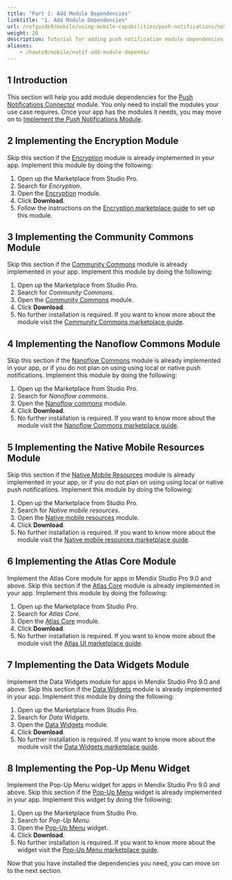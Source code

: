 ```yaml
---
title: "Part 1: Add Module Dependencies"
linktitle: "1. Add Module Dependencies"
url: /refguide9/mobile/using-mobile-capabilities/push-notifications/notif-add-module-depends/
weight: 20
description: Tutorial for adding push notification module dependencies.
aliases:
    - /howto9/mobile/notif-add-module-depends/
---
```


## 1 Introduction

This section will help you add module dependencies for the [Push Notifications Connector](/appstore/modules/push-notifications/) module. You only need to install the modules your use case requires. Once your app has the modules it needs, you may move on to [Implement the Push Notifications Module](/refguide9/mobile/using-mobile-capabilities/push-notifications/notif-implement-module/).

## 2 Implementing the Encryption Module

Skip this section if the [Encryption](/appstore/modules/encryption/) module is already implemented in your app. Implement this module by doing the following:

1. Open up the Marketplace from Studio Pro.
1. Search for *Encryption*.
1. Open the [Encryption](https://marketplace.mendix.com/link/component/1011) module. 
1. Click **Download**.
1. Follow the instructions on the [Encryption marketplace guide](https://docs.mendix.com/appstore/modules/encryption) to set up this module.

## 3 Implementing the Community Commons Module

Skip this section if the [Community Commons](https://marketplace.mendix.com/link/component/170) module is already implemented in your app. Implement this module by doing the following:

1. Open up the Marketplace from Studio Pro.
1. Search for *Community Commons*.
1. Open the [Community Commons](https://marketplace.mendix.com/link/component/170) module.
1. Click **Download**.
1. No further installation is required. If you want to know more about the module visit the [Community Commons marketplace guide](https://docs.mendix.com/appstore/modules/community-commons-function-library).

## 4 Implementing the Nanoflow Commons Module

Skip this section if the [Nanoflow Commons](https://marketplace.mendix.com/link/component/109515/Mendix/Nanoflow-Commons) module is already implemented in your app, or if you do not plan on using using local or native push notifications. Implement this module by doing the following:

1. Open up the Marketplace from Studio Pro.
1. Search for *Nanoflow commons*.
1. Open the [Nanoflow commons](https://marketplace.mendix.com/link/component/109515/Mendix/Nanoflow-Commons) module.
1. Click **Download**.
1. No further installation is required. If you want to know more about the module visit the [Nanoflow Commons marketplace guide](https://docs.mendix.com/appstore/modules/nanoflow-commons).

## 5 Implementing the Native Mobile Resources Module

Skip this section if the [Native Mobile Resources](https://marketplace.mendix.com/link/component/109513/Mendix/Native-Mobile-Resources) module is already implemented in your app, or if you do not plan on using using local or native push notifications. Implement this module by doing the following:

1. Open up the Marketplace from Studio Pro.
1. Search for *Native mobile resources*.
1. Open the [Native mobile resources](https://marketplace.mendix.com/link/component/109513/Mendix/Native-Mobile-Resources) module.
1. Click **Download**.
1. No further installation is required. If you want to know more about the module visit the [Native mobile resources marketplace guide](https://docs.mendix.com/appstore/modules/native-mobile-resources).

## 6 Implementing the Atlas Core Module

Implement the Atlas Core module for apps in Mendix Studio Pro 9.0 and above. Skip this section if the [Atlas Core](https://marketplace.mendix.com/link/component/117187/Mendix/Atlas-Core) module is already implemented in your app. Implement this module by doing the following:

1. Open up the Marketplace from Studio Pro.
1. Search for *Atlas Core*.
1. Open the [Atlas Core](https://marketplace.mendix.com/link/component/117187/Mendix/Atlas-Core) module.
1. Click **Download**.
1. No further installation is required. If you want to know more about the module visit the [Atlas UI marketplace guide](https://docs.mendix.com/appstore/modules/atlas-ui-resources).

## 7 Implementing the Data Widgets Module

Implement the Data Widgets module for apps in Mendix Studio Pro 9.0 and above. Skip this section if the [Data Widgets](https://marketplace.mendix.com/link/component/116540/Mendix/Data-Widgets) module is already implemented in your app. Implement this module by doing the following:

1. Open up the Marketplace from Studio Pro.
1. Search for *Data Widgets*.
1. Open the [Data Widgets](https://marketplace.mendix.com/link/component/116540/Mendix/Data-Widgets) module.
1. Click **Download**.
1. No further installation is required. If you want to know more about the module visit the [Data Widgets marketplace guide](https://docs.mendix.com/appstore/modules/data-widgets).

## 8 Implementing the Pop-Up Menu Widget

Implement the Pop-Up Menu widget for apps in Mendix Studio Pro 9.0 and above. Skip this section if the [Pop-Up Menu](https://marketplace.mendix.com/link/component/115826/Mendix/Pop-Up-Menu) widget is already implemented in your app. Implement this widget by doing the following:

1. Open up the Marketplace from Studio Pro.
1. Search for *Pop-Up Menu*.
1. Open the [Pop-Up Menu](https://marketplace.mendix.com/link/component/115826/Mendix/Pop-Up-Menu) widget.
1. Click **Download**.
1. No further installation is required. If you want to know more about the widget visit the [Pop-Up Menu marketplace guide](https://docs.mendix.com/appstore/widgets/popup-menu).

Now that you have installed the dependencies you need, you can move on to the next section.
